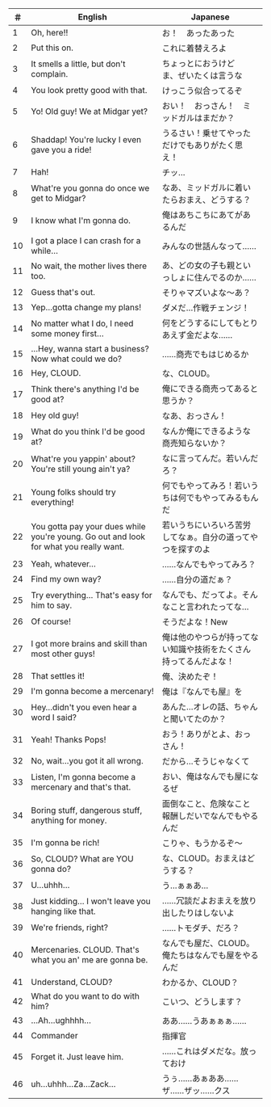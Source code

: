 | ＃ | English | Japanese |
|-|-|-|
| 1 | Oh, here!! | お！　あったあった |
| 2 | Put this on. | これに着替えろよ |
| 3 | It smells a little, but don't complain. | ちょっとにおうけど　ま、ぜいたくは言うな |
| 4 | You look pretty good with that. | けっこう似合ってるぞ |
| 5 | Yo! Old guy! We at Midgar yet? | おい！　おっさん！　ミッドガルはまだか？ |
| 6 | Shaddap! You're lucky I even gave you a ride! | うるさい！乗せてやっただけでもありがたく思え！ |
| 7 | Hah! | チッ… |
| 8 | What're you gonna do once we get to Midgar? | なあ、ミッドガルに着いたらおまえ、どうする？ |
| 9 | I know what I'm gonna do. | 俺はあちこちにあてがあるんだ |
| 10 | I got a place I can crash for a while… | みんなの世話んなって…… |
| 11 | No wait, the mother lives there too. | あ、どの女の子も親といっしょに住んでるのか…… |
| 12 | Guess that's out. | そりゃマズいよな～あ？ |
| 13 | Yep…gotta change my plans! | ダメだ…作戦チェンジ！ |
| 14 | No matter what I do, I need some money first… | 何をどうするにしてもとりあえず金だよな…… |
| 15 | …Hey, wanna start a business? Now what could we do? | ……商売でもはじめるか |
| 16 | Hey, CLOUD. | な、CLOUD。 |
| 17 | Think there's anything I'd be good at? | 俺にできる商売ってあると思うか？ |
| 18 | Hey old guy! | なあ、おっさん！ |
| 19 | What do you think I'd be good at? | なんか俺にできるような商売知らないか？ |
| 20 | What're you yappin' about? You're still young ain't ya? | なに言ってんだ。若いんだろ？ |
| 21 | Young folks should try everything! | 何でもやってみろ！若いうちは何でもやってみるもんだ |
| 22 | You gotta pay your dues while you're young. Go out and look for what you really want. | 若いうちにいろいろ苦労してなぁ。自分の道ってやつを探すのよ |
| 23 | Yeah, whatever… | ……なんでもやってみろ？ |
| 24 | Find my own way? | ……自分の道だぁ？ |
| 25 | Try everything… That's easy for him to say. | なんでも、だってよ。そんなこと言われたってな… |
| 26 | Of course! | そうだよな！New |
| 27 | I got more brains and skill than most other guys! | 俺は他のやつらが持ってない知識や技術をたくさん持ってるんだよな！ |
| 28 | That settles it! | 俺、決めたぞ！ |
| 29 | I'm gonna become a mercenary! | 俺は『なんでも屋』を |
| 30 | Hey…didn't you even hear a word I said? | あんた…オレの話、ちゃんと聞いてたのか？ |
| 31 | Yeah! Thanks Pops! | おう！ありがとよ、おっさん！ |
| 32 | No, wait…you got it all wrong. | だから…そうじゃなくて |
| 33 | Listen, I'm gonna become a mercenary and that's that. | おい、俺はなんでも屋になるぜ |
| 34 | Boring stuff, dangerous stuff, anything for money. | 面倒なこと、危険なこと報酬しだいでなんでもやるんだ |
| 35 | I'm gonna be rich! | こりゃ、もうかるぞ～ |
| 36 | So, CLOUD? What are YOU gonna do? | な、CLOUD。おまえはどうする？ |
| 37 | U…uhhh… | う…ぁぁあ… |
| 38 | Just kidding… I won't leave you hanging like that. | ……冗談だよおまえを放り出したりはしないよ |
| 39 | We're friends, right? | ……トモダチ、だろ？ |
| 40 | Mercenaries. CLOUD. That's what you an' me are gonna be. | なんでも屋だ、CLOUD。俺たちはなんでも屋をやるんだ |
| 41 | Understand, CLOUD? | わかるか、CLOUD？ |
| 42 | What do you want to do with him? | こいつ、どうします？ |
| 43 | …Ah…ughhhh… | ああ……うあぁぁぁ…… |
| 44 | Commander | 指揮官 |
| 45 | Forget it. Just leave him. | ……これはダメだな。放っておけ |
| 46 | uh…uhhh…Za…Zack… | うぅ……あぁああ……ザ……ザッ……クス |